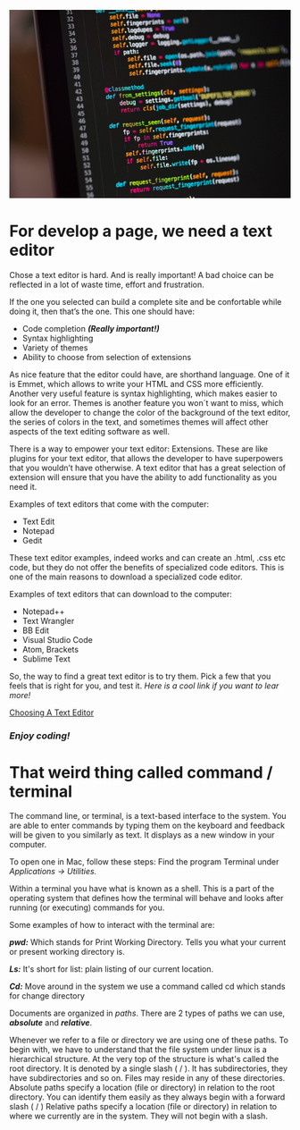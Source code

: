 <!-- # This is read 02, Coders Computers -->

![](coding.jpeg)


# For develop a page, we need a text editor

Chose a text editor is hard. And is really important! A bad choice can be reflected in a lot of waste time, effort and frustration.

If the one you selected can build a complete site and be confortable while doing it, then that’s the one.  This one should have:
 
* Code completion **_(Really important!)_**
* Syntax highlighting
* Variety of themes 
* Ability to choose from selection of extensions 

As nice feature that the editor could have, are shorthand language. One of it is Emmet, which allows to write your HTML and CSS more efficiently. Another very useful feature is syntax highlighting, which makes easier to look for an error. Themes is another feature you won´t want to miss, which allow the developer to change the color of the background of the text editor, the series of colors in the text, and sometimes themes will affect other aspects of the text editing software as well.

There is a way to empower your text editor: Extensions. These are like plugins for your text editor, that allows the developer to have superpowers that you wouldn’t have otherwise. A text editor that has a great selection of extension will ensure that you have the ability to add functionality as you need it.



Examples of text editors that come with the computer:

* Text Edit
* Notepad
* Gedit

These text editor examples, indeed works and can create an .html, .css etc code, but they do not offer the benefits of specialized code editors. This is one of the main reasons to download a specialized code editor.

Examples of text editors that can download to the computer:
* Notepad++
* Text Wrangler 
* BB Edit
* Visual Studio Code
* Atom, Brackets
* Sublime Text


So, the way to find a great text editor is to try them. Pick a few that you feels that is right for you, and test it. _Here is a cool link if you want to lear more!_

[Choosing A Text Editor](https://codefellows.github.io/code-102-guide/curriculum/class-02/Choosing-A-Text-Editor--The-Older-Coder.pdf)




### _Enjoy coding!_




# That weird thing called command / terminal 

The command line, or terminal, is a text-based interface to the system. You are able to enter commands by typing them on the keyboard and feedback will be given to you similarly as text. It displays as a new window in your computer.

To open one in Mac, follow these steps:
 Find the program Terminal under _Applications -> Utilities._ 

Within a terminal you have what is known as a shell. This is a part of the operating system that defines how the terminal will behave and looks after running (or executing) commands for you. 

Some examples of how to interact with the terminal are:

**_pwd:_** Which stands for Print Working Directory. Tells you what your current or present working directory is.

**_Ls:_** It's short for list: plain listing of our current location.

**_Cd:_** Move around in the system we use a command called cd which stands for change directory



Documents are organized in _paths_. There are 2 types of paths we can use, **_absolute_** and **_relative_**. 

Whenever we refer to a file or directory we are using one of these paths. To begin with, we have to understand that the file system under linux is a hierarchical structure. At the very top of the structure is what's called the root directory. It is denoted by a single slash ( / ). It has subdirectories, they have subdirectories and so on. Files may reside in any of these directories. Absolute paths specify a location (file or directory) in relation to the root directory. You can identify them easily as they always begin with a forward slash ( / ) Relative paths specify a location (file or directory) in relation to where we currently are in the system. They will not begin with a slash.








